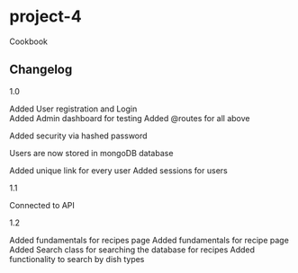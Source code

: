 # project-4

Cookbook

## Changelog

1.0

Added User registration and Login  
Added Admin dashboard for testing
Added @routes for all above

Added security via hashed password

Users are now stored in mongoDB database

Added unique link for every user
Added sessions for users

1.1

Connected to API

1.2

Added fundamentals for recipes page
Added fundamentals for recipe page
Added Search class for searching the database for recipes
Added functionality to search by dish types
